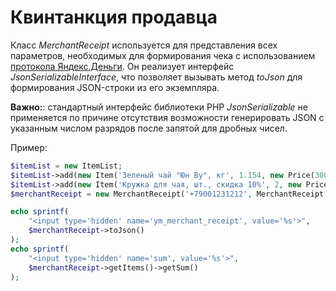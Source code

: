 # Квинтанкция продавца

Класс _MerchantReceipt_ используется для представления всех параметров, необходимых для формирования чека с использованием [протокола Яндекс.Деньги][]. Он реализует интерфейс _JsonSerializableInterface_, что позволяет вызывать метод _toJson_ для формирования JSON-строки из его экземпляра.

**Важно:**: стандартный интерфейс библиотеки PHP _JsonSerializable_ не применяется по причине отсутствия возможности генерировать JSON с указанным числом разрядов после запятой для дробных чисел.

Пример:

```php
$itemList = new ItemList;
$itemList->add(new Item('Зеленый чай "Юн Ву", кг', 1.154, new Price(300.23), Item::TAX_10));
$itemList->add(new Item('Кружка для чая, шт., скидка 10%', 2, new Price(200), Item::TAX_10));
$merchantReceipt = new MerchantReceipt('+79001231212', MerchantReceipt::TAX_SYSTEM_GENERAL, $itemList);

echo sprintf(
    "<input type='hidden' name='ym_merchant_receipt', value='%s'>",
    $merchantReceipt->toJson()
);
echo sprintf(
    "<input type='hidden' name='sum', value='%s'>",
    $merchantReceipt->getItems()->getSum()
);
```

[протокола Яндекс.Деньги]: https://tech.yandex.ru/money/doc/payment-solution/payment-form/payment-form-receipt-docpage/
